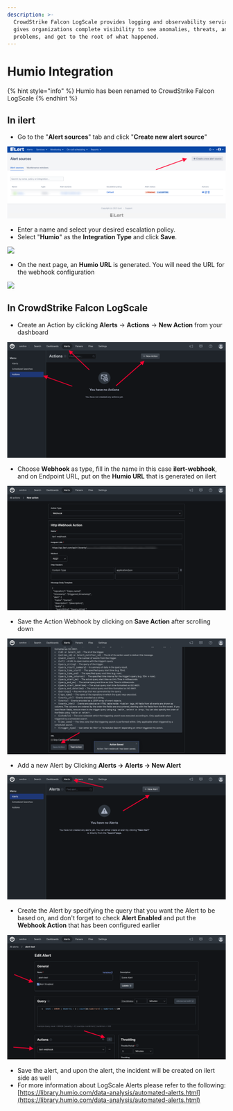 ```yaml
---
description: >-
  CrowdStrike Falcon LogScale provides logging and observability service that
  gives organizations complete visibility to see anomalies, threats, and
  problems, and get to the root of what happened.
---
```


# Humio Integration

{% hint style="info" %}
Humio has been renamed to CrowdStrike Falcon LogScale
{% endhint %}

## In ilert

* Go to the "**Alert sources**" tab and click "**Create new alert source**"

![](<../.gitbook/assets/ilert-create-alert (4).png>)

* Enter a name and select your desired escalation policy.
* Select "**Humio**" as the **Integration Type** and click **Save**.

![](../.gitbook/assets/humio\_alertsources.png)

* On the next page, an **Humio URL** is generated. You will need the URL for the webhook configuration

![](../.gitbook/assets/humio\_alerturl.png)

## In CrowdStrike Falcon LogScale

* Create an Action by clicking **Alerts** -> **Actions** -> **New Action** from your dashboard

![C](../.gitbook/assets/humio-newaaction.png)

* Choose **Webhook** as type, fill in the name in this case **ilert-webhook**, and on Endpoint URL, put on the **Humio URL** that is generated on ilert

![](../.gitbook/assets/humio-newwebhook.png)

* Save the Action Webhook by clicking on **Save Action** after scrolling down

![](../.gitbook/assets/humio-savewebhook.png)

* Add a new Alert by Clicking **Alerts -> Alerts -> New Alert**

![](../.gitbook/assets/humio-newalert.png)

* Create the Alert by specifying the query that you want the Alert to be based on, and don't forget to check **Alert Enabled** and put the **Webhook Action** that has been configured earlier

![](../.gitbook/assets/humio-alertdetails.png)

* Save the alert, and upon the alert, the incident will be created on ilert side as well
* For more information about LogScale Alerts please refer to the following: [https://library.humio.com/data-analysis/automated-alerts.html](https://library.humio.com/data-analysis/automated-alerts.html)
